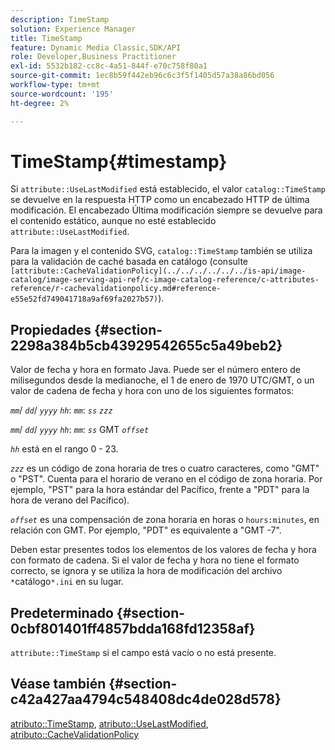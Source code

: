 ```yaml
---
description: TimeStamp
solution: Experience Manager
title: TimeStamp
feature: Dynamic Media Classic,SDK/API
role: Developer,Business Practitioner
exl-id: 5532b182-cc8c-4a51-844f-e70c758f80a1
source-git-commit: 1ec8b59f442eb96c6c3f5f1405d57a38a86bd056
workflow-type: tm+mt
source-wordcount: '195'
ht-degree: 2%

---
```


# TimeStamp{#timestamp}

Si `attribute::UseLastModified` está establecido, el valor `catalog::TimeStamp` se devuelve en la respuesta HTTP como un encabezado HTTP de última modificación. El encabezado Última modificación siempre se devuelve para el contenido estático, aunque no esté establecido `attribute::UseLastModified`.

Para la imagen y el contenido SVG, `catalog::TimeStamp` también se utiliza para la validación de caché basada en catálogo (consulte ` [attribute::CacheValidationPolicy](../../../../../../is-api/image-catalog/image-serving-api-ref/c-image-catalog-reference/c-attributes-reference/r-cachevalidationpolicy.md#reference-e55e52fd749041718a9af69fa2027b57)`).

## Propiedades {#section-2298a384b5cb43929542655c5a49beb2}

Valor de fecha y hora en formato Java. Puede ser el número entero de milisegundos desde la medianoche, el 1 de enero de 1970 UTC/GMT, o un valor de cadena de fecha y hora con uno de los siguientes formatos:

*`mm`*/  *`dd`*/  *`yyyy`* *`hh`*:  *`mm`*:  *`ss`* *`zzz`*

*`mm`*/  *`dd`*/  *`yyyy`* *`hh`*:  *`mm`*:  *`ss`* GMT  *`offset`*

*`hh`* está en el rango 0 - 23.

*`zzz`* es un código de zona horaria de tres o cuatro caracteres, como &quot;GMT&quot; o &quot;PST&quot;. Cuenta para el horario de verano en el código de zona horaria. Por ejemplo, &quot;PST&quot; para la hora estándar del Pacífico, frente a &quot;PDT&quot; para la hora de verano del Pacífico).

*`offset`* es una compensación de zona horaria en horas o  `hours:minutes`, en relación con GMT. Por ejemplo, &quot;PDT&quot; es equivalente a &quot;GMT -7&quot;.

Deben estar presentes todos los elementos de los valores de fecha y hora con formato de cadena. Si el valor de fecha y hora no tiene el formato correcto, se ignora y se utiliza la hora de modificación del archivo `*`catálogo`*.ini` en su lugar.

## Predeterminado {#section-0cbf801401ff4857bdda168fd12358af}

`attribute::TimeStamp` si el campo está vacío o no está presente.

## Véase también {#section-c42a427aa4794c548408dc4de028d578}

[atributo::TimeStamp](../../../../../../is-api/image-catalog/image-serving-api-ref/c-image-catalog-reference/c-attributes-reference/r-timestamp.md#reference-4213c599a64942ee8cb9d80696b08296),  [atributo::UseLastModified](../../../../../../is-api/image-catalog/image-serving-api-ref/c-image-catalog-reference/c-attributes-reference/r-uselastmodified.md#reference-73ecc421e6864a38aec5a4775f06b8e8),  [atributo::CacheValidationPolicy](../../../../../../is-api/image-catalog/image-serving-api-ref/c-image-catalog-reference/c-attributes-reference/r-cachevalidationpolicy.md#reference-e55e52fd749041718a9af69fa2027b57)
